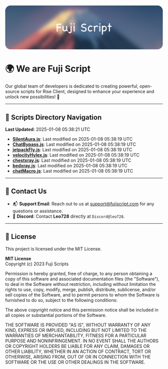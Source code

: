 ![Banner](.github/b.webp)

# 🌍 **We are Fuji Script**

Our global team of developers is dedicated to creating powerful, open-source scripts for Rise Client, designed to enhance your experience and unlock new possibilities! 🌟

---
<!-- SCRIPTS_NAVIGATION_START -->
## 📂 **Scripts Directory Navigation**

**Last Updated**: 2025-01-08 05:38:21 UTC

- **[SilentAura.js](scripts/SilentAura.js)**: Last modified on 2025-01-08 05:38:19 UTC
- **[ChatBypass.js](scripts/ChatBypass.js)**: Last modified on 2025-01-08 05:38:19 UTC
- **[jetpackFly.js](scripts/jetpackFly.js)**: Last modified on 2025-01-08 05:38:19 UTC
- **[velocityHylex.js](scripts/velocityHylex.js)**: Last modified on 2025-01-08 05:38:19 UTC
- **[chestxray.js](scripts/chestxray.js)**: Last modified on 2025-01-08 05:38:19 UTC
- **[bedxray.js](scripts/bedxray.js)**: Last modified on 2025-01-08 05:38:19 UTC
- **[chatMacro.js](scripts/chatMacro.js)**: Last modified on 2025-01-08 05:38:19 UTC

<!-- SCRIPTS_NAVIGATION_END -->

---

## 💬 **Contact Us**  
- 📬 **Support Email**: Reach out to us at [support@fujiscript.com](mailto:support@fujiscript.com) for any questions or assistance.  
- 💬 **Discord**: Contact **Leo728** directly at `Discord@leo728`.

---

## 📜 **License**

This project is licensed under the MIT License.  

**MIT License**  
Copyright (c) 2023 Fuji Scripts  

Permission is hereby granted, free of charge, to any person obtaining a copy of this software and associated documentation files (the "Software"), to deal in the Software without restriction, including without limitation the rights to use, copy, modify, merge, publish, distribute, sublicense, and/or sell copies of the Software, and to permit persons to whom the Software is furnished to do so, subject to the following conditions:  

The above copyright notice and this permission notice shall be included in all copies or substantial portions of the Software.  

THE SOFTWARE IS PROVIDED "AS IS", WITHOUT WARRANTY OF ANY KIND, EXPRESS OR IMPLIED, INCLUDING BUT NOT LIMITED TO THE WARRANTIES OF MERCHANTABILITY, FITNESS FOR A PARTICULAR PURPOSE AND NONINFRINGEMENT. IN NO EVENT SHALL THE AUTHORS OR COPYRIGHT HOLDERS BE LIABLE FOR ANY CLAIM, DAMAGES OR OTHER LIABILITY, WHETHER IN AN ACTION OF CONTRACT, TORT OR OTHERWISE, ARISING FROM, OUT OF OR IN CONNECTION WITH THE SOFTWARE OR THE USE OR OTHER DEALINGS IN THE SOFTWARE.  

